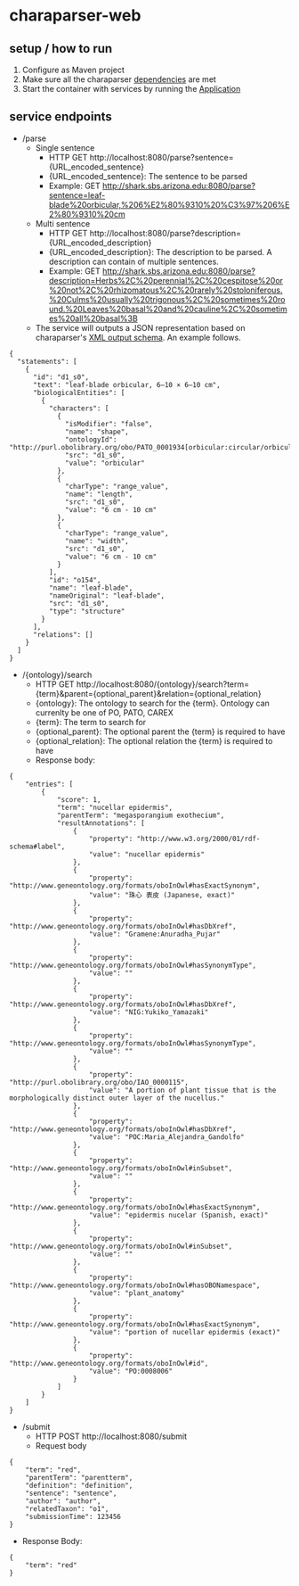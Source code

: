 # charaparser-web

## setup / how to run
1. Configure as Maven project
2. Make sure all the charaparser [dependencies](https://github.com/biosemantics/charaparser) are met
3. Start the container with services by running the [Application](https://github.com/biosemantics/charaparser-web/blob/master/src/main/java/edu/arizona/biosemantics/semanticmarkup/web/Application.java)

## service endpoints
* /parse
  * Single sentence
    * HTTP GET http://localhost:8080/parse?sentence={URL_encoded_sentence}
    * {URL_encoded_sentence}: The sentence to be parsed
    * Example: GET http://shark.sbs.arizona.edu:8080/parse?sentence=leaf-blade%20orbicular,%206%E2%80%9310%20%C3%97%206%E2%80%9310%20cm
  * Multi sentence
    * HTTP GET http://localhost:8080/parse?description={URL_encoded_description}
    * {URL_encoded_description}: The description to be parsed. A description can contain of multiple sentences.
    * Example: GET http://shark.sbs.arizona.edu:8080/parse?description=Herbs%2C%20perennial%2C%20cespitose%20or%20not%2C%20rhizomatous%2C%20rarely%20stoloniferous.%20Culms%20usually%20trigonous%2C%20sometimes%20round.%20Leaves%20basal%20and%20cauline%2C%20sometimes%20all%20basal%3B
  * The service will outputs a JSON representation based on charaparser's [XML output schema](https://github.com/biosemantics/schemas/blob/master/semanticMarkupOutput.xsd). An example follows.
```
{
  "statements": [
    {
      "id": "d1_s0",
      "text": "leaf-blade orbicular, 6–10 × 6–10 cm",
      "biologicalEntities": [
        {
          "characters": [
            {
              "isModifier": "false",
              "name": "shape",
              "ontologyId": "http://purl.obolibrary.org/obo/PATO_0001934[orbicular:circular/orbicular:1.0]",
              "src": "d1_s0",
              "value": "orbicular"
            },
            {
              "charType": "range_value",
              "name": "length",
              "src": "d1_s0",
              "value": "6 cm - 10 cm"
            },
            {
              "charType": "range_value",
              "name": "width",
              "src": "d1_s0",
              "value": "6 cm - 10 cm"
            }
          ],
          "id": "o154",
          "name": "leaf-blade",
          "nameOriginal": "leaf-blade",
          "src": "d1_s0",
          "type": "structure"
        }
      ],
      "relations": []
    }
  ]
}
```

* /{ontology}/search
  * HTTP GET http://localhost:8080/{ontology}/search?term={term}&parent={optional_parent}&relation={optional_relation}
  * {ontology}: The ontology to search for the {term}. Ontology can currenlty be one of PO, PATO, CAREX
  * {term}: The term to search for
  * {optional_parent}: The optional parent the {term} is required to have
  * {optional_relation}: The optional relation the {term} is required to have
  * Response body:
```
{
    "entries": [
        {
            "score": 1,
            "term": "nucellar epidermis",
            "parentTerm": "megasporangium exothecium",
            "resultAnnotations": [
                {
                    "property": "http://www.w3.org/2000/01/rdf-schema#label",
                    "value": "nucellar epidermis"
                },
                {
                    "property": "http://www.geneontology.org/formats/oboInOwl#hasExactSynonym",
                    "value": "珠心 表皮 (Japanese, exact)"
                },
                {
                    "property": "http://www.geneontology.org/formats/oboInOwl#hasDbXref",
                    "value": "Gramene:Anuradha_Pujar"
                },
                {
                    "property": "http://www.geneontology.org/formats/oboInOwl#hasSynonymType",
                    "value": ""
                },
                {
                    "property": "http://www.geneontology.org/formats/oboInOwl#hasDbXref",
                    "value": "NIG:Yukiko_Yamazaki"
                },
                {
                    "property": "http://www.geneontology.org/formats/oboInOwl#hasSynonymType",
                    "value": ""
                },
                {
                    "property": "http://purl.obolibrary.org/obo/IAO_0000115",
                    "value": "A portion of plant tissue that is the morphologically distinct outer layer of the nucellus."
                },
                {
                    "property": "http://www.geneontology.org/formats/oboInOwl#hasDbXref",
                    "value": "POC:Maria_Alejandra_Gandolfo"
                },
                {
                    "property": "http://www.geneontology.org/formats/oboInOwl#inSubset",
                    "value": ""
                },
                {
                    "property": "http://www.geneontology.org/formats/oboInOwl#hasExactSynonym",
                    "value": "epidermis nucelar (Spanish, exact)"
                },
                {
                    "property": "http://www.geneontology.org/formats/oboInOwl#inSubset",
                    "value": ""
                },
                {
                    "property": "http://www.geneontology.org/formats/oboInOwl#hasOBONamespace",
                    "value": "plant_anatomy"
                },
                {
                    "property": "http://www.geneontology.org/formats/oboInOwl#hasExactSynonym",
                    "value": "portion of nucellar epidermis (exact)"
                },
                {
                    "property": "http://www.geneontology.org/formats/oboInOwl#id",
                    "value": "PO:0008006"
                }
            ]
        }
    ]
}
```

* /submit
  * HTTP POST http://localhost:8080/submit
  * Request body
```
{
    "term": "red",
    "parentTerm": "parentterm",
    "definition": "definition",
    "sentence": "sentence",
    "author": "author",
    "relatedTaxon": "o1",
    "submissionTime": 123456
}
```  
  * Response Body:
```  
{
    "term": "red"
}
```
